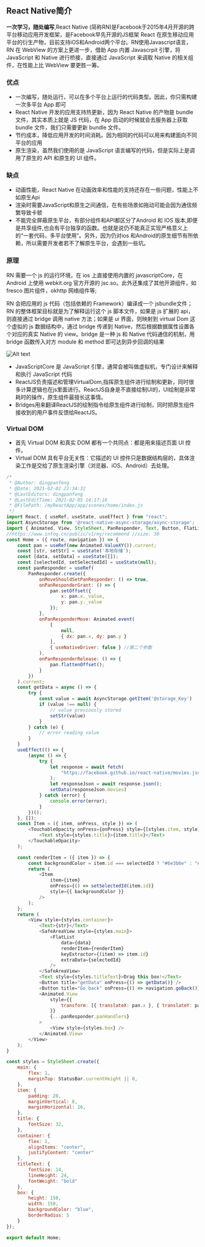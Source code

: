 ## React Native简介
**一次学习，随处编写**,React Native (简称RN)是Facebook于2015年4月开源的跨平台移动应用开发框架，是Facebook早先开源的JS框架 React 在原生移动应用平台的衍生产物，目前支持iOS和Android两个平台。RN使用Javascript语言，RN 在 WebView 的方案上更进一步，借助 App 内置 Javascrpit 引擎，将 JavaScript 和 Native 进行桥接，直接通过 JavaScript 来调取 Native 的相关组件，在性能上比 WebView 要更胜一筹。

### 优点
* 一次编写，随处运行，可以在多个平台上运行的代码类型。因此，你只需构建一次多平台 App 即可
* React Native 开发的应用支持热更新，因为 React Native 的产物是 bundle 文件，其实本质上就是 JS 代码，在 App 启动的时候就会去服务器上获取 bundle 文件，我们只需要更新 bundle 文件。
* 节约成本，降低应用开发的时间消耗。因为相同的代码可以用来构建面向不同平台的应用
* 原生渲染，虽然我们使用的是 JavaScript 语言编写的代码，但是实际上是调用了原生的 API 和原生的 UI 组件。

### 缺点
* 动画性能，React Native 在动画效率和性能的支持还存在一些问题，性能上不如原生Api
* 渲染时需要JavaScript和原生之间通信，在有些场景如拖动可能会因为通信频繁导致卡顿
* 不能完全屏蔽原生平台，有部分组件和API都区分了Android 和 IOS 版本,即便是共享组件,也会有平台独享的函数。也就是说仍不能真正实现严格意义上的“一套代码，多平台使用”。另外，因为仍对ios 和Android的原生细节有所依赖，所以需要开发者若不了解原生平台，会遇到一些坑。

### 原理
RN 需要一个 js 的运行环境，在 ios 上直接使用内置的 javascriptCore，在 Android 上使用 webkit.org 官方开源的 jsc.so。此外还集成了其他开源组件，如 fresco 图片组件，okhttp 网络组件等;

RN 会把应用的 js 代码（包括依赖的 Framework）编译成一个 jsbundle文件；RN 的整体框架目标就是为了解释运行这个 js 脚本文件，如果是 js 扩展的 api，则直接通过 bridge 调用 native 方法；如果是 ui 界面，则映射到 virtual Dom 这个虚拟的 js 数据结构中，通过 bridge 传递到 Native，然后根据数据属性设置各个对应的真实 Native 的 view。bridge 是一种 js 和 Native 代码通信的机制，用 bridge 函数传入对方 module 和 method 即可达到异步回调的结果

![Alt text](/rn.jpeg)

* JavaScriptCore 是 JavaScript 引擎，通常会被叫做虚拟机，专门设计来解释和执行 JavaScript 代码
* ReactJS负责描述和管理VirtualDom,指挥原生组件进行绘制和更新，同时很多计算逻辑也在js里面进行。ReactJS自身是不直接绘制UI的，UI绘制是非常耗时的操作，原生组件最擅长这事情。
* Bridges用来翻译ReactJS的绘制指令给原生组件进行绘制，同时把原生组件接收到的用户事件反馈给ReactJS。

### Virtual DOM
* 首先 Virtual DOM 和真实 DOM 都有一个共同点：都是用来描述页面 UI 控件。
* Virtual DOM 具有平台无关性：它描述的 UI 控件只是数据结构层的，具体渲染工作是交给了原生渲染引擎（浏览器、iOS、Android）去处理。

```js
/*
 * @Author: dingpanfeng
 * @Date: 2021-02-02 21:34:32
 * @LastEditors: dingpanfeng
 * @LastEditTime: 2021-02-05 14:17:16
 * @FilePath: /myReactApp/app/scenes/home/index.js
 */
import React, { useRef, useState, useEffect } from "react";
import AsyncStorage from '@react-native-async-storage/async-storage';
import { Animated, View, StyleSheet, PanResponder, Text, Button, FlatList, SafeAreaView, StatusBar, TouchableOpacity } from "react-native";
//https://www.infoq.cn/public/v1/my/recommond //size: 30
const Home = ({ route, navigation }) => {
    const pan = useRef(new Animated.ValueXY()).current;
    const [str, setStr] = useState('本地存储');
    const [data, setData] = useState([]);
    const [selectedId, setSelectedId] = useState(null);
    const panResponder = useRef(
        PanResponder.create({
            onMoveShouldSetPanResponder: () => true,
            onPanResponderGrant: () => {
                pan.setOffset({
                    x: pan.x._value,
                    y: pan.y._value
                });
            },
            onPanResponderMove: Animated.event(
                [
                    null,
                    { dx: pan.x, dy: pan.y }
                ],
                { useNativeDriver: false } //第二个参数
            ),
            onPanResponderRelease: () => {
                pan.flattenOffset();
            }
        })
    ).current;
    const getData = async () => {
        try {
            const value = await AsyncStorage.getItem('@storage_Key')
            if (value !== null) {
                // value previously stored
                setStr(value)
            }
        } catch (e) {
            // error reading value
        }
    }
    useEffect(() => {
        (async () => {
            try {
                let response = await fetch(
                    "https://facebook.github.io/react-native/movies.json"
                );
                let responseJson = await response.json();
                setData(responseJson.movies)
            } catch (error) {
                console.error(error);
            }
        })();
    }, []);
    const Item = ({ item, onPress, style }) => (
        <TouchableOpacity onPress={onPress} style={[styles.item, style]}>
            <Text style={styles.title}>{item.title}</Text>
        </TouchableOpacity>
    );

    const renderItem = ({ item }) => {
        const backgroundColor = item.id === selectedId ? "#6e3b6e" : "#f9c2ff";
        return (
            <Item
                item={item}
                onPress={() => setSelectedId(item.id)}
                style={{ backgroundColor }}
            />
        );
    };
    return (
        <View style={styles.container}>
            <Text>{str}</Text>
            <SafeAreaView style={styles.main}>
                <FlatList
                    data={data}
                    renderItem={renderItem}
                    keyExtractor={(item) => item.id}
                    extraData={selectedId}
                />
            </SafeAreaView>
            <Text style={styles.titleText}>Drag this box!</Text>
            <Button title="getData" onPress={() => getData()} />
            <Button title="Go back" onPress={() => navigation.goBack()} />
            <Animated.View
                style={{
                    transform: [{ translateX: pan.x }, { translateY: pan.y }]
                }}
                {...panResponder.panHandlers}
            >
                <View style={styles.box} />
            </Animated.View>
        </View>
    );
}

const styles = StyleSheet.create({
    main: {
        flex: 1,
        marginTop: StatusBar.currentHeight || 0,
    },
    item: {
        padding: 20,
        marginVertical: 8,
        marginHorizontal: 16,
    },
    title: {
        fontSize: 32,
    },
    container: {
        flex: 1,
        alignItems: "center",
        justifyContent: "center"
    },
    titleText: {
        fontSize: 14,
        lineHeight: 24,
        fontWeight: "bold"
    },
    box: {
        height: 150,
        width: 150,
        backgroundColor: "blue",
        borderRadius: 5
    }
});

export default Home;
```
